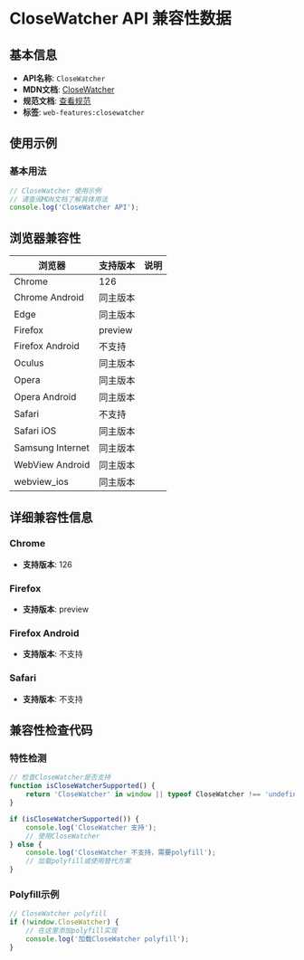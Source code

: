 # CloseWatcher API 兼容性数据

## 基本信息

- **API名称**: `CloseWatcher`
- **MDN文档**: [CloseWatcher](https://developer.mozilla.org/docs/Web/API/CloseWatcher)
- **规范文档**: [查看规范](https://html.spec.whatwg.org/multipage/interaction.html#closewatcher)
- **标签**: `web-features:closewatcher`

## 使用示例

### 基本用法

```javascript
// CloseWatcher 使用示例
// 请查阅MDN文档了解具体用法
console.log('CloseWatcher API');
```

## 浏览器兼容性

| 浏览器 | 支持版本 | 说明 |
|--------|----------|------|
| Chrome | 126 |  |
| Chrome Android | 同主版本 |  |
| Edge | 同主版本 |  |
| Firefox | preview |  |
| Firefox Android | 不支持 |  |
| Oculus | 同主版本 |  |
| Opera | 同主版本 |  |
| Opera Android | 同主版本 |  |
| Safari | 不支持 |  |
| Safari iOS | 同主版本 |  |
| Samsung Internet | 同主版本 |  |
| WebView Android | 同主版本 |  |
| webview_ios | 同主版本 |  |

## 详细兼容性信息

### Chrome

- **支持版本**: 126

### Firefox

- **支持版本**: preview

### Firefox Android

- **支持版本**: 不支持

### Safari

- **支持版本**: 不支持

## 兼容性检查代码

### 特性检测

```javascript
// 检查CloseWatcher是否支持
function isCloseWatcherSupported() {
    return 'CloseWatcher' in window || typeof CloseWatcher !== 'undefined';
}

if (isCloseWatcherSupported()) {
    console.log('CloseWatcher 支持');
    // 使用CloseWatcher
} else {
    console.log('CloseWatcher 不支持，需要polyfill');
    // 加载polyfill或使用替代方案
}
```

### Polyfill示例

```javascript
// CloseWatcher polyfill
if (!window.CloseWatcher) {
    // 在这里添加polyfill实现
    console.log('加载CloseWatcher polyfill');
}
```

